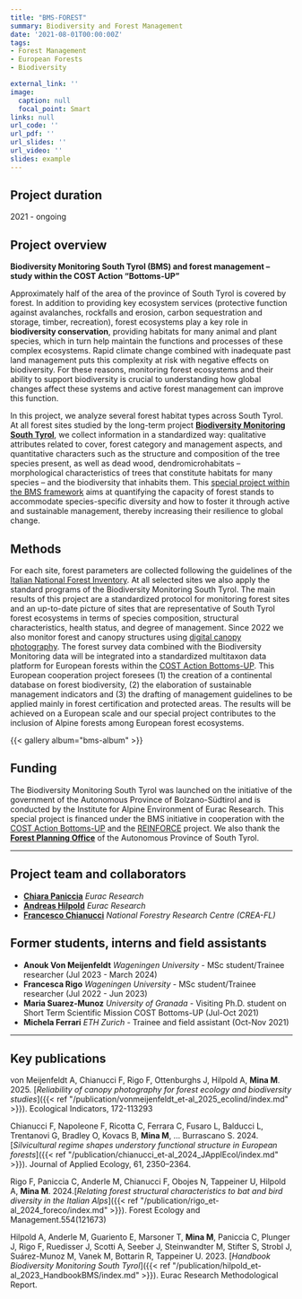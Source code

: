 ```yaml
---
title: "BMS-FOREST"
summary: Biodiversity and Forest Management
date: '2021-08-01T00:00:00Z'
tags: 
- Forest Management
- European Forests
- Biodiversity

external_link: ''
image:
  caption: null
  focal_point: Smart
links: null
url_code: ''
url_pdf: ''
url_slides: ''
url_video: ''
slides: example
---
```


## Project duration
2021 - ongoing


## Project overview
**Biodiversity Monitoring South Tyrol (BMS) and forest management – study within the COST Action “Bottoms-UP”**

Approximately half of the area of the province of South Tyrol is covered by forest. In addition to providing key ecosystem services (protective function against avalanches, rockfalls and erosion, carbon sequestration and storage, timber, recreation), forest ecosystems play a key role in **biodiversity conservation**, providing habitats for many animal and plant species, which in turn help maintain the functions and processes of these complex ecosystems. Rapid climate change combined with inadequate past land management puts this complexity at risk with negative effects on biodiversity. For these reasons, monitoring forest ecosystems and their ability to support biodiversity is crucial to understanding how global changes affect these systems and active forest management can improve this function.

In this project, we analyze several forest habitat types across South Tyrol. At all forest sites studied by the long-term project [**Biodiversity Monitoring South Tyrol**](https://biodiversity.eurac.edu/), we collect information in a standardized way: qualitative attributes related to cover, forest category and management aspects, and quantitative characters such as the structure and composition of the tree species present, as well as dead wood, dendromicrohabitats – morphological characteristics of trees that constitute habitats for many species – and the biodiversity that inhabits them. This [special project within the BMS framework](https://biodiversity.eurac.edu/biodiversity-and-forest-management-study-within-the-cost-action-bottoms-up/) aims at quantifying the capacity of forest stands to accommodate species-specific diversity and how to foster it through active and sustainable management, thereby increasing their resilience to global change.

## Methods

For each site, forest parameters are collected following the guidelines of the [Italian National Forest Inventory](https://www.inventarioforestale.org/). At all selected sites we also apply the standard programs of the Biodiversity Monitoring South Tyrol. The main results of this project are a standardized protocol for monitoring forest sites and an up-to-date picture of sites that are representative of South Tyrol forest ecosystems in terms of species composition, structural characteristics, health status, and degree of management. Since 2022 we also monitor forest and canopy structures using [digital canopy photography](https://cdnsciencepub.com/doi/10.1139/cjfr-2019-0055). The forest survey data combined with the Biodiversity Monitoring data will be integrated into a standardized multitaxon data platform for European forests within the [COST Action Bottoms-UP](https://www.bottoms-up.eu/it/). This European cooperation project foresees (1) the creation of a continental database on forest biodiversity, (2) the elaboration of sustainable management indicators and (3) the drafting of management guidelines to be applied mainly in forest certification and protected areas. The results will be achieved on a European scale and our special project contributes to the inclusion of Alpine forests among European forest ecosystems.

{{< gallery album="bms-album" >}}


## Funding

The Biodiversity Monitoring South Tyrol was launched on the initiative of the government of the Autonomous Province of Bolzano-Südtirol and is conducted by the Institute for Alpine Environment of Eurac Research. This special project is financed under the BMS initiative in cooperation with the [COST Action Bottoms-UP](https://www.bottoms-up.eu/it/) and the [REINFORCE](https://www.marco-mina.com/project/reinforce/) project. We also thank the [**Forest Planning Office**](https://www.provincia.bz.it/it/contatti.asp?orga_orgaid=970) of the Autonomous Province of South Tyrol.


-----------------------------

## Project team and collaborators

 - [**Chiara Paniccia**](https://www.eurac.edu/it/people/chiara-paniccia) _Eurac Research_
 - [**Andreas Hilpold**](https://www.eurac.edu/it/people/andreas-hilpold) _Eurac Research_
 - [**Francesco Chianucci**](https://canopyphotography.wordpress.com/about/) _National Forestry Research Centre (CREA-FL)_


## Former students, interns and field assistants
- **Anouk Von Meijenfeldt** _Wageningen University_ - MSc student/Trainee researcher (Jul 2023 - March 2024)
- **Francesca Rigo** _Wageningen University_ - MSc student/Trainee researcher (Jul 2022 - Jun 2023)
- **Maria Suarez-Munoz** _University of Granada_ - Visiting Ph.D. student on Short Term Scientific Mission COST Bottoms-UP (Jul-Oct 2021)
- **Michela Ferrari** _ETH Zurich_ - Trainee and field assistant (Oct-Nov 2021)


-----------------------------
## Key publications
von Meijenfeldt A, Chianucci F, Rigo F, Ottenburghs J, Hilpold A, **Mina M**. 2025. [*Reliability of canopy photography for forest ecology and biodiversity studies*]({{< ref "/publication/vonmeijenfeldt_et-al_2025_ecolind/index.md" >}}). Ecological Indicators, 172-113293

Chianucci F, Napoleone F, Ricotta C, Ferrara C, Fusaro L, Balducci L, Trentanovi G, Bradley O, Kovacs B, **Mina M**, … Burrascano S. 2024. [*Silvicultural regime shapes understory functional structure in European forests*]({{< ref "/publication/chianucci_et-al_2024_JApplEcol/index.md" >}}). Journal of Applied Ecology, 61, 2350–2364. 

Rigo F, Paniccia C, Anderle M, Chianucci F, Obojes N, Tappeiner U, Hilpold A, **Mina M**. 2024.[*Relating forest structural characteristics to bat and bird diversity in the Italian Alps*]({{< ref "/publication/rigo_et-al_2024_foreco/index.md" >}}). Forest Ecology and Management.554(121673)

Hilpold A, Anderle M, Guariento E, Marsoner T, **Mina M**, Paniccia C, Plunger J, Rigo F, Ruedisser J, Scotti A, Seeber J, Steinwandter M, Stifter S, Strobl J, Suárez-Munoz M, Vanek M, Bottarin R, Tappeiner U. 2023. [*Handbook Biodiversity Monitoring South Tyrol*]({{< ref "/publication/hilpold_et-al_2023_HandbookBMS/index.md" >}}). Eurac Research Methodological Report.


  
 


